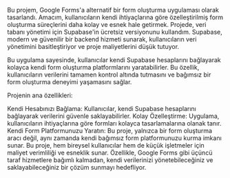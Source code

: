Bu projem, Google Forms'a alternatif bir form oluşturma uygulaması olarak tasarlandı. Amacım, kullanıcıların kendi ihtiyaçlarına göre özelleştirilmiş form oluşturma süreçlerini daha kolay ve esnek hale getirmek. Projede, veri tabanı yönetimi için Supabase'in ücretsiz versiyonunu kullandım. Supabase, modern ve güvenilir bir backend hizmeti sunarak, kullanıcıların veri yönetimini basitleştiriyor ve proje maliyetlerini düşük tutuyor.

Bu uygulama sayesinde, kullanıcılar kendi Supabase hesaplarını bağlayarak kolayca kendi form oluşturma platformlarını yaratabilirler. Bu özellik, kullanıcıların verilerini tamamen kontrol altında tutmasını ve bağımsız bir form oluşturma deneyimi yaşamasını sağlar.

Projenin ana özellikleri:

Kendi Hesabınızı Bağlama: Kullanıcılar, kendi Supabase hesaplarını bağlayarak verilerini güvenle saklayabilirler.
Kolay Özelleştirme: Uygulama, kullanıcıların ihtiyaçlarına göre formları kolayca tasarlamalarına olanak tanır.
Kendi Form Platformunuzu Yaratın: Bu proje, yalnızca bir form oluşturma aracı değil, aynı zamanda kendi bağımsız form platformunuzu kurma imkanı sunar.
Bu proje, hem bireysel kullanıcılar hem de küçük işletmeler için maliyet verimliliği ve esneklik sunar. Özellikle, Google Forms gibi üçüncü taraf hizmetlere bağımlı kalmadan, kendi verilerinizi yönetebileceğiniz ve saklayabileceğiniz bir çözüm sunmayı hedefliyor.
